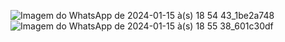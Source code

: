 ![Imagem do WhatsApp de 2024-01-15 à(s) 18 54 43_1be2a748](https://github.com/Natylda/Fabi/assets/139582992/be2e1c0b-3a5f-4517-983f-b54ffaf0aa9e)
![Imagem do WhatsApp de 2024-01-15 à(s) 18 55 38_601c30df](https://github.com/Natylda/Fabi/assets/139582992/8e8b8d96-24f6-4706-821a-cf84b166db77)
